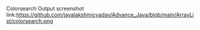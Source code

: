 Colorsearch Output screenshot link:https://github.com/jayalakshmicyadav/Advance_Java/blob/main/ArrayList/colorsearch.png
